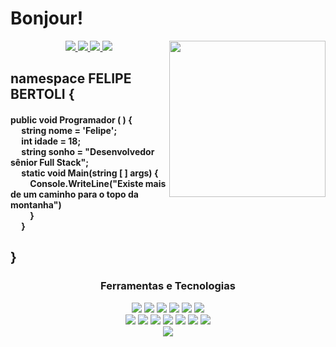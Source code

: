 # Bonjour!

<img 
     align = "right"
     src="https://avatars.githubusercontent.com/u/103579021?s=400&u=1961e651a93d8a3dfcae530f17cdf415a693ff37&v=4"
     width="250px"
     height="250px"/>
<div>
  <div align = "center">
<a href="https://github.com/FelipeBertoli" alt="github" target="_blank">
<img src="https://img.shields.io/badge/GitHub-000000?&style=flat-square&logo=GitHub&logoColor=white">
<a href="https://www.linkedin.com/in/felipebertoli" alt="linkedin" target="_blank">
<img src="https://img.shields.io/badge/LinkedIn-%230077B5.svg?&style=flat-square&logo=linkedin&logoColor=white">
</a>
<a href="mailto:felipebertolioliveira@gmail.com" alt="gmail" target="_blank">
<img src="https://img.shields.io/badge/-Gmail-FF0000?style=flat-square&labelColor=FF0000&logo=gmail&logoColor=white&link=mailto:tassiofernandescosta@gmail.com" />
</a>
<a href="https://wa.me/5543984331545" alt="WhatsApp" target="_blank">
<img src="https://img.shields.io/badge/-WhatsApp-25d366?style=flat-square&labelColor=25d366&logo=whatsapp&logoColor=white&link=https://wa.me/5584981430120"/>
</a>
</div>
<h2> namespace FELIPE BERTOLI {</h2>
<h4> public void Programador (	) { <br>
		&emsp;	string nome = 'Felipe';  <br>
		&emsp;	int idade = 18; <br>
		&emsp;	string sonho = "Desenvolvedor sênior Full Stack"; <br>
		&emsp;	static void Main(string [ ] args) { <br>
		&emsp;&emsp; 		Console.WriteLine("Existe mais de um caminho para o topo da montanha") 	<br>
&emsp;&emsp; 		}<br>
&emsp;	} 
</br></h4>	
<h2>}</h2>	


<div align = "center">
  <h3> Ferramentas e Tecnologias </h3>
<img src="https://img.shields.io/badge/Python-black?&style=plastic&logo=python&logoColor=3776AB"/> 
<img src="https://img.shields.io/badge/JavaScript-333333?&style=plastic&logo=javascript&logoColor=F7DF1E"/>
<img src="https://img.shields.io/badge/.NET-black?&style=plastic&logoColor=512BD4"/>
<img src="https://img.shields.io/badge/TypeScript-333333?&style=plastic&logo=typescript&logoColor=3178C6"/>
<img src="https://img.shields.io/badge/HTML5-black?&style=plastic&logo=html5&logoColor=E34F26"/>
<img src="https://img.shields.io/badge/CSharp-333333?&style=plastic&logo=csharp&logoColor=239120"/>
</div>
	
<div align = "center">
<img src="https://img.shields.io/badge/VisualStudio-white?&style=plastic&logo=visualstudio&logoColor=5C2D91"/> 
<img src="https://img.shields.io/badge/VSCode-white?&style=plastic&logo=visualstudiocode&logoColor=007ACC"/> 
<img src="https://img.shields.io/badge/Laragon-white?&style=plastic&logo=laragon&logoColor=23C8D2"/>
<img src="https://img.shields.io/badge/PHPMyAdmin-white?&style=plastic&logo=phpmyadmin&logoColor=6C78AF"/> 
<img src="https://img.shields.io/badge/Photoshop-white?&style=plastic&logo=adobephotoshop&logoColor=31A8FF"/> 
<img src="https://img.shields.io/badge/MySQL-white?&style=plastic&logo=mysql&logoColor=F46D01"/> 
<img src="https://img.shields.io/badge/Angular-white?&style=plastic&logo=angular&logoColor=DD0031"/> 
	
</div>
<div align = "center">	
<img src="https://miro.medium.com/max/800/0*VV3Nmxgv3KX4sLhr.gif" />
